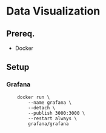 # Data Visualization

## Prereq.

- Docker

## Setup

### Grafana

        docker run \
            --name grafana \
            --detach \
            --publish 3000:3000 \
            --restart always \
            grafana/grafana

